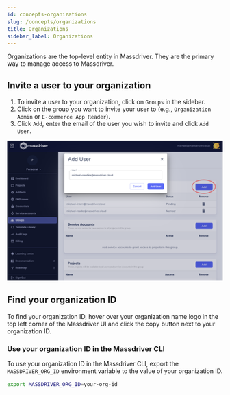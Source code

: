 ```yaml
---
id: concepts-organizations
slug: /concepts/organizations
title: Organizations
sidebar_label: Organizations
---
```


Organizations are the top-level entity in Massdriver. They are the primary way to manage access to Massdriver.

## Invite a user to your organization

1. To invite a user to your organization, click on `Groups` in the sidebar.
2. Click on the group you want to invite your user to (e.g., `Organization Admin` or `E-commerce App Reader`).
3. Click `Add`, enter the email of the user you wish to invite and click `Add User`.

![](./img/invite-to-org.png)


## Find your organization ID

To find your organization ID, hover over your organization name logo in the top left corner of the Massdriver UI and click the copy button next to your organization ID.

### Use your organization ID in the Massdriver CLI

To use your organization ID in the Massdriver CLI, export the `MASSDRIVER_ORG_ID` environment variable to the value of your organization ID.

```bash
export MASSDRIVER_ORG_ID=your-org-id
```
